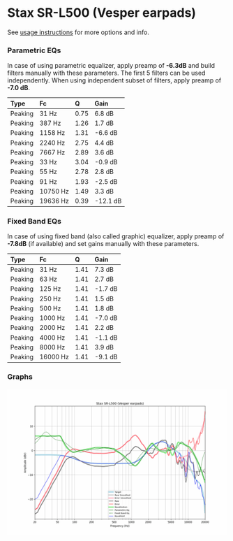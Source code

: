 # Stax SR-L500 (Vesper earpads)
See [usage instructions](https://github.com/jaakkopasanen/AutoEq#usage) for more options and info.

### Parametric EQs
In case of using parametric equalizer, apply preamp of **-6.3dB** and build filters manually
with these parameters. The first 5 filters can be used independently.
When using independent subset of filters, apply preamp of **-7.0 dB**.

| Type    | Fc       |    Q | Gain     |
|:--------|:---------|:-----|:---------|
| Peaking | 31 Hz    | 0.75 | 6.8 dB   |
| Peaking | 387 Hz   | 1.26 | 1.7 dB   |
| Peaking | 1158 Hz  | 1.31 | -6.6 dB  |
| Peaking | 2240 Hz  | 2.75 | 4.4 dB   |
| Peaking | 7667 Hz  | 2.89 | 3.6 dB   |
| Peaking | 33 Hz    | 3.04 | -0.9 dB  |
| Peaking | 55 Hz    | 2.78 | 2.8 dB   |
| Peaking | 91 Hz    | 1.93 | -2.5 dB  |
| Peaking | 10750 Hz | 1.49 | 3.3 dB   |
| Peaking | 19636 Hz | 0.39 | -12.1 dB |

### Fixed Band EQs
In case of using fixed band (also called graphic) equalizer, apply preamp of **-7.8dB**
(if available) and set gains manually with these parameters.

| Type    | Fc       |    Q | Gain    |
|:--------|:---------|:-----|:--------|
| Peaking | 31 Hz    | 1.41 | 7.3 dB  |
| Peaking | 63 Hz    | 1.41 | 2.7 dB  |
| Peaking | 125 Hz   | 1.41 | -1.7 dB |
| Peaking | 250 Hz   | 1.41 | 1.5 dB  |
| Peaking | 500 Hz   | 1.41 | 1.8 dB  |
| Peaking | 1000 Hz  | 1.41 | -7.0 dB |
| Peaking | 2000 Hz  | 1.41 | 2.2 dB  |
| Peaking | 4000 Hz  | 1.41 | -1.1 dB |
| Peaking | 8000 Hz  | 1.41 | 3.9 dB  |
| Peaking | 16000 Hz | 1.41 | -9.1 dB |

### Graphs
![](./Stax%20SR-L500%20(Vesper%20earpads).png)